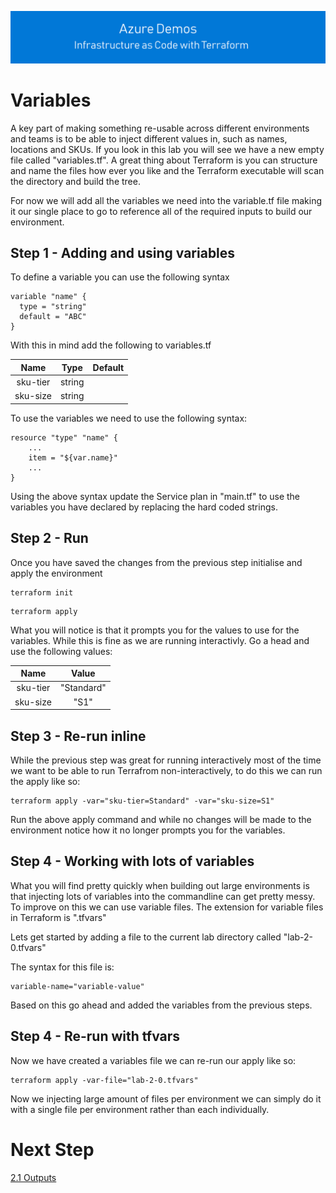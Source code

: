 [![infra as code with Terraform](/docs/images/banner.png)](/README.md)

# Variables

A key part of making something re-usable across different environments and teams is to be able to inject different values in, such as names, locations and SKUs. If you look in this lab you will see we have a new empty file called "variables.tf". A great thing about Terraform is you can structure and name the files how ever you like and the Terraform executable will scan the directory and build the tree. 

For now we will add all the variables we need into the variable.tf file making it our single place to go to reference all of the required inputs to build our environment.

## Step 1 - Adding and using variables

To define a variable you can use the following syntax

```
variable "name" {
  type = "string"
  default = "ABC"
}
```

With this in mind add the following to variables.tf

| Name      | Type   | Default |
|:---------:|:------:|:-------:|
| sku-tier  | string |         |
| sku-size  | string |         |

To use the variables we need to use the following syntax:

```
resource "type" "name" {
    ...
    item = "${var.name}"
    ...
}
```

Using the above syntax update the Service plan in "main.tf" to use the variables you have declared by replacing the hard coded strings.

## Step 2 - Run 

Once you have saved the changes from the previous step initialise and apply the environment

```
terraform init
```

```
terraform apply
```

What you will notice is that it prompts you for the values to use for the variables. While this is fine as we are running interactivly. Go a head and use the following values:

| Name      | Value      |
|:---------:|:----------:|
| sku-tier  | "Standard" |
| sku-size  | "S1"       |

## Step 3 - Re-run inline

While the previous step was great for running interactively most of the time we want to be able to run Terrafrom non-interactively, to do this we can run the apply like so:

```
terraform apply -var="sku-tier=Standard" -var="sku-size=S1"
```

Run the above apply command and while no changes will be made to the environment notice how it no longer prompts you for the variables.

## Step 4 - Working with lots of variables

What you will find pretty quickly when building out large environments is that injecting lots of variables into the commandline can get pretty messy. To improve on this we can use variable files. The extension for variable files in Terraform is ".tfvars"

Lets get started by adding a file to the current lab directory called "lab-2-0.tfvars"

The syntax for this file is: 

```
variable-name="variable-value"
```

Based on this go ahead and added the variables from the previous steps.

## Step 4 - Re-run with tfvars

Now we have created a variables file we can re-run our apply like so:

```
terraform apply -var-file="lab-2-0.tfvars"
```

Now we injecting large amount of files per environment we can simply do it with a single file per environment rather than each individually.

# Next Step
[2.1 Outputs](../2.1)